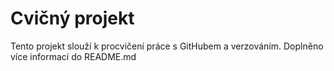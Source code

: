 # Cvičný projekt
Tento projekt slouží k procvičení práce s GitHubem a verzováním.
Doplněno více informací do README.md
